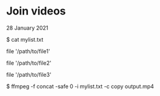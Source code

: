 #   Join videos
28 January  2021

  
  $  cat mylist.txt
  
  file '/path/to/file1'
  
  file '/path/to/file2'
  
  file '/path/to/file3'
      
  $ ffmpeg -f concat -safe 0 -i mylist.txt -c copy output.mp4

